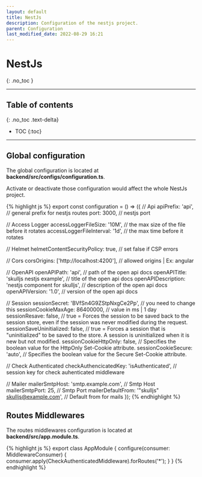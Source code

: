 ```yaml
---
layout: default
title: NestJs
description: Configuration of the nestjs project.
parent: Configuration
last_modified_date: 2022-08-29 16:21
---
```


# NestJs
{: .no_toc }

---

## Table of contents
{: .no_toc  .text-delta}

- TOC
{:toc}

---

## Global configuration

The global configuration is located at **backend/src/configs/configuration.ts**.

Activate or deactivate those configuration would affect the whole NestJs project.

{% highlight js %}
export const configuration = () => ({
// Api
apiPrefix: 'api', // general prefix for nestjs routes
port: 3000, // nestjs port

// Access Logger
accessLoggerFileSize: '10M', // the max size of the file before it rotates
accessLoggerFileInterval: '1d', // the max time before it rotates

// Helmet
helmetContentSecurityPolicy: true, // set false if CSP errors

// Cors
corsOrigins: ['http://localhost:4200'], // allowed origins | Ex: angular

// OpenAPI
openAPIPath: 'api', // path of the open api docs
openAPITitle: 'skulljs nestjs example', // title of the open api docs
openAPIDescription: 'nestjs component for skulljs', // description of the open api docs
openAPIVersion: '1.0', // version of the open api docs

// Session
sessionSecret: 'BVfSn4G9ZStpNxgCe2Pp', // you need to change this
sessionCookieMaxAge: 86400000, // value in ms | 1 day
sessionResave: false, // true = Forces the session to be saved back to the session store, even if the session was never modified during the request.
sessionSaveUninitialized: false, // true = Forces a session that is "uninitialized" to be saved to the store. A session is uninitialized when it is new but not modified.
sessionCookieHttpOnly: false, // Specifies the boolean value for the HttpOnly Set-Cookie attribute.
sessionCookieSecure: 'auto', // Specifies the boolean value for the Secure Set-Cookie attribute.

// Check Authenticated
checkAuthencicatedKey: 'isAuthenticated', // session key for check auhenticated middleware

// Mailer
mailerSmtpHost: 'smtp.example.com', // Smtp Host
mailerSmtpPort: 25, // Smtp Port
mailerDefaultFrom: '"skulljs" <skulljs@example.com>', // Default from for mails
});
{% endhighlight %}

## Routes Middlewares

The routes middlewares configuration is located at **backend/src/app.module.ts**.

{% highlight js %}
export class AppModule {
  configure(consumer: MiddlewareConsumer) {
    consumer.apply(CheckAuthenticatedMiddleware).forRoutes('*');
  }
}
{% endhighlight %}
